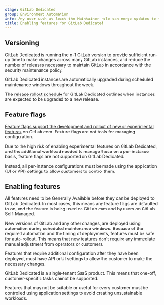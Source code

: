 ```yaml
---
stage: GitLab Dedicated
group: Environment Automation
info: Any user with at least the Maintainer role can merge updates to this content. For details, see https://docs.gitlab.com/ee/development/development_processes.html#development-guidelines-review.
title: Enabling features for GitLab Dedicated
---
```


## Versioning

GitLab Dedicated is running the n-1 GitLab version to provide sufficient run-up time to make changes across many GitLab instances, and reduce the number of releases necessary to maintain GitLab in accordance with the security maintenance policy.

GitLab Dedicated instances are automatically upgraded during scheduled maintenance windows throughout the week.

The [release rollout schedule](../administration/dedicated/maintenance.md#release-rollout-schedule) for GitLab Dedicated outlines when instances are expected to be upgraded to a new release.

## Feature flags

[Feature flags support the development and rollout of new or experimental features](https://handbook.gitlab.com/handbook/product-development-flow/feature-flag-lifecycle/#when-to-use-feature-flags) on GitLab.com. Feature flags are not tools for managing configuration.

Due to the high risk of enabling experimental features on GitLab Dedicated, and the additional workload needed to manage these on a per-instance basis, feature flags are not supported on GitLab Dedicated.

Instead, all per-instance configurations must be made using the application (UI or API) settings to allow customers to control them.

## Enabling features

All features need to be Generally Available before they can be deployed to GitLab Dedicated. In most cases, this means any feature flags are defaulted to on, and the feature is being used on GitLab.com and by users on GitLab Self-Managed.

New versions of GitLab and any other changes, are deployed using automation during scheduled maintenance windows. Because of the required automation and the timing of deployments, features must be safe for auto-rollout. This means that new features don't require any immediate manual adjustment from operators or customers.

Features that require additional configuration after they have been deployed, must have API or UI settings to allow the customer to make the necessary changes.

GitLab Dedicated is a single-tenant SaaS product. This means that one-off, customer-specific tasks cannot be supported.

Features that may not be suitable or useful for every customer must be controlled using application settings to avoid creating unsustainable workloads.
